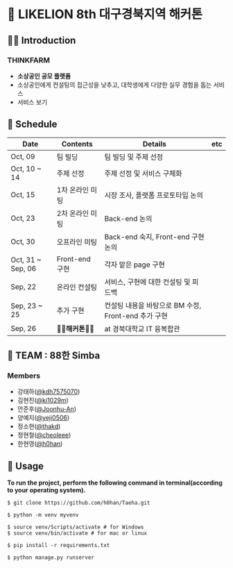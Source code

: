 #  🦁 LIKELION 8th 대구경북지역 해커톤

## 👨‍🏫 Introduction

### THINKFARM

- **소상공인 공모 플랫폼**
- 소상공인에게 컨설팅의 접근성을 낮추고, 대학생에게 다양한 실무 경험을 돕는 서비스
- 서비스 보기



## 📅 Schedule

| Date              | Contents        | Details                                             | etc  |
| ----------------- | --------------- | --------------------------------------------------- | ---- |
| Oct, 09           | 팀 빌딩         | 팀 빌딩 및 주제 선정                                |      |
| Oct, 10 ~ 14      | 주제 선정       | 주제 선정 및 서비스 구체화                          |      |
| Oct, 15           | 1차 온라인 미팅 | 시장 조사, 플랫폼 프로토타입 논의                   |      |
| Oct, 23           | 2차 온라인 미팅 | Back-end 논의                                       |      |
| Oct, 30           | 오프라인 미팅   | Back-end 숙지, Front-end 구현 논의                  |      |
| Oct, 31 ~ Sep, 06 | Front-end 구현  | 각자 맡은 page 구현                                 |      |
| Sep, 22           | 온라인 컨설팅   | 서비스, 구현에 대한 컨설팅 및 피드백                |      |
| Sep, 23 ~ 25      | 추가 구현       | 컨설팅 내용을 바탕으로 BM 수정, Front-end 추가 구현 |      |
| Sep, 26           | **👨‍💻해커톤👩‍💻**  | at 경북대학교 IT 융복합관                           |      |



## 🤖 TEAM : 88한 Simba

### Members

- 강태하([@kdh7575070](https://github.com/kdh7575070))
- 김현진([@ki1029m](https://github.com/ki1029m))
- 안준후([@Joonhu-An](https://github.com/Joonhu-An))
- 양예지([@yeji0506](https://github.com/yeji0506))
- 정소현([@thakd](https://github.com/thakd))
- 정현철([@cheoleee](https://github.com/cheoleee))
- 한현영([@h0han](https://github.com/h0han))



## 📖 Usage

**To run the project, perform the following command in terminal(according to your operating system).**

```
$ git clone https://github.com/h0han/Taeha.git

$ python -m venv myvenv

$ source venv/Scripts/activate # for Windows
$ source venv/bin/activate # for mac or linux

$ pip install -r requirements.txt

$ python manage.py runserver
```